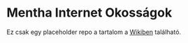 # Mentha Internet Okosságok

Ez csak egy placeholder repo a tartalom a [Wikiben]( https://github.com/menthainternet/kutyamajom/wiki) található.

